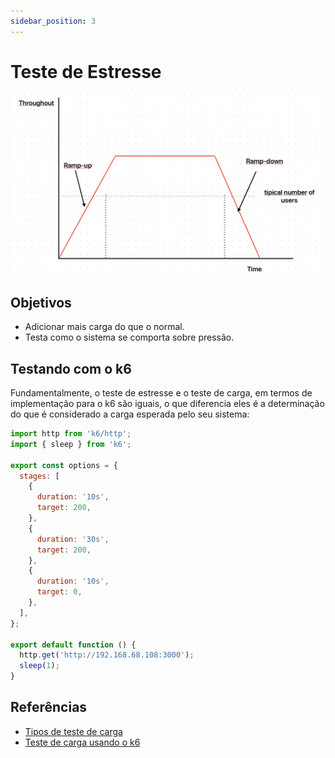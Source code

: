 ```yaml
---
sidebar_position: 3
---
```


# Teste de Estresse

![representação gráfica do teste de estresse](./images/teste-estresse.png)

## Objetivos

- Adicionar mais carga do que o normal.
- Testa como o sistema se comporta sobre pressão.

## Testando com o k6

Fundamentalmente, o teste de estresse e o teste de carga, em termos de implementação para o k6 são iguais, o que diferencia eles é a determinação do que é considerado a carga esperada pelo seu sistema:

```javascript
import http from 'k6/http';
import { sleep } from 'k6';

export const options = {
  stages: [
    {
      duration: '10s',
      target: 200,
    },
    {
      duration: '30s',
      target: 200,
    },
    {
      duration: '10s',
      target: 0,
    },
  ],
};

export default function () {
  http.get('http://192.168.68.108:3000');
  sleep(1);
}
```

## Referências

- [Tipos de teste de carga](https://eltonminetto.dev/post/2024-01-05-load-test-types/)
- [Teste de carga usando o k6](https://eltonminetto.dev/post/2024-01-11-load-test-k6/)
